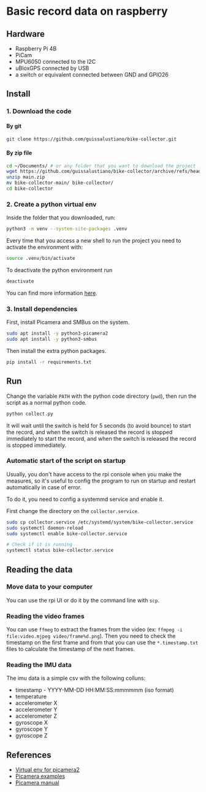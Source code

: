 # Basic record data on raspberry

## Hardware
- Raspberry Pi 4B
- PiCam
- MPU6050 connected to the I2C
- uBloxGPS connected by USB
- a switch or equivalent connected between GND and GPIO26

## Install
### 1. Download the code
#### By git
```bash
git clone https://github.com/guissalustiano/bike-collector.git
```

#### By zip file
```bash
cd ~/Documents/ # or any folder that you want to download the project
wget https://github.com/guissalustiano/bike-collector/archive/refs/heads/main.zip
unzip main.zip
mv bike-collector-main/ bike-collector/
cd bike-collector
```

###  2. Create a python virtual env
Inside the folder that you downloaded, run:
```bash
python3 -m venv --system-site-packages .venv
```

Every time that you access a new shell to run the project you need
to activate the environment with:
```bash
source .venv/bin/activate
```

To deactivate the python environment run
```bash
deactivate
```

You can find more information [here](https://docs.python.org/3/library/venv.html).

### 3. Install dependencies
First, install Picamera and SMBus on the system.
```bash
sudo apt install -y python3-picamera2
sudo apt install -y python3-smbus
```

Then install the extra python packages.
```bash
pip install -r requirements.txt
```

## Run
Change the variable `PATH` with the python code directory (`pwd`), 
then run the script as a normal python code.
```bash
python collect.py
```
It will wait until the switch is held for 5 seconds (to avoid bounce) to start the record, and when the switch is released the record is stopped immediately to start the record, 
and when the switch is released the record is stopped immediately.

### Automatic start of the script on startup
Usually, you don't have access to the rpi console when you make the measures,
so it's useful to config the program to run on startup and restart automatically in case of error.

To do it, you need to config a systemmd service and enable it.

First change the directory on the `collector.service`.
```bash
sudo cp collector.service /etc/systemd/system/bike-collector.service
sudo systemctl daemon-reload
sudo systemctl enable bike-collector.service

# Check if it is running
systemctl status bike-collector.service
```

## Reading the data
### Move data to your computer
You can use the rpi UI or do it by the command line with `scp`.

### Reading the video frames
You can use `ffmeg` to extract the frames from the video (ex: `ffmpeg -i file:video.mjpeg video/frame%d.png`).
Then you need to check the timestamp on the first frame and from that you can use the `*.timestamp.txt` files to calculate the timestamp of the next frames.

### Reading the IMU data
The imu data is a simple csv with the following colluns:
- timestamp - YYYY-MM-DD HH:MM:SS:mmmmmm (iso format)
- temperature
- accelerometer X
- accelerometer Y
- accelerometer Z
- gyroscope X
- gyroscope Y
- gyroscope Z

## References
- [Virtual env for picamera2](https://forums.raspberrypi.com/viewtopic.php?t=361758)
- [Picamera examples](https://github.com/raspberrypi/picamera2/tree/main/examples)
- [Picamera manual](https://datasheets.raspberrypi.com/camera/picamera2-manual.pdf)
